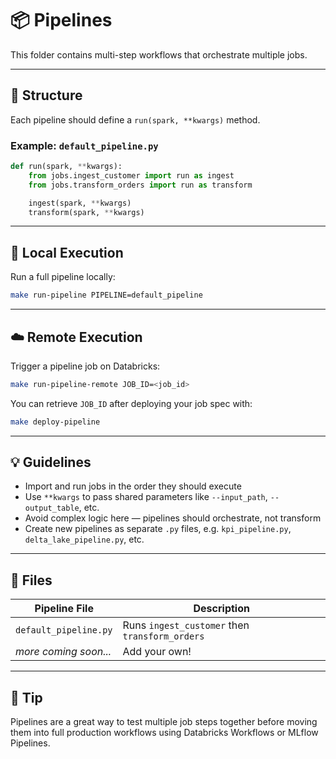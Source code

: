 # 📦 Pipelines

This folder contains multi-step workflows that orchestrate multiple jobs.

---

## 🧬 Structure

Each pipeline should define a `run(spark, **kwargs)` method.

### Example: `default_pipeline.py`

```python
def run(spark, **kwargs):
    from jobs.ingest_customer import run as ingest
    from jobs.transform_orders import run as transform

    ingest(spark, **kwargs)
    transform(spark, **kwargs)
```

---

## 🔁 Local Execution

Run a full pipeline locally:

```bash
make run-pipeline PIPELINE=default_pipeline
```

---

## ☁️ Remote Execution

Trigger a pipeline job on Databricks:

```bash
make run-pipeline-remote JOB_ID=<job_id>
```

You can retrieve `JOB_ID` after deploying your job spec with:

```bash
make deploy-pipeline
```

---

## 💡 Guidelines

- Import and run jobs in the order they should execute
- Use `**kwargs` to pass shared parameters like `--input_path`, `--output_table`, etc.
- Avoid complex logic here — pipelines should orchestrate, not transform
- Create new pipelines as separate `.py` files, e.g. `kpi_pipeline.py`, `delta_lake_pipeline.py`, etc.

---

## 📁 Files

| Pipeline File            | Description                                |
|--------------------------|--------------------------------------------|
| `default_pipeline.py`    | Runs `ingest_customer` then `transform_orders` |
| _more coming soon..._    | Add your own!                              |

---

## 🧠 Tip

Pipelines are a great way to test multiple job steps together before moving them into full production workflows using Databricks Workflows or MLflow Pipelines.
